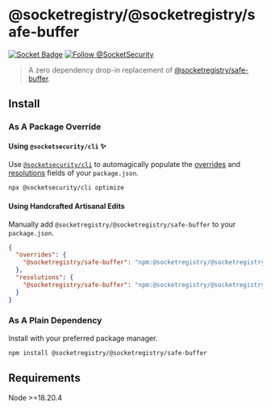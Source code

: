 # @socketregistry/@socketregistry/safe-buffer

[![Socket Badge](https://socket.dev/api/badge/npm/package/@socketregistry/@socketregistry/safe-buffer)](https://socket.dev/npm/package/@socketregistry/@socketregistry/safe-buffer)
[![Follow @SocketSecurity](https://img.shields.io/twitter/follow/SocketSecurity?style=social)](https://twitter.com/SocketSecurity)

> A zero dependency drop-in replacement of
> [@socketregistry/safe-buffer](https://www.npmjs.com/package/@socketregistry/safe-buffer).

## Install

### As A Package Override

#### Using `@socketsecurity/cli` :sparkles:

Use [`@socketsecurity/cli`](https://www.npmjs.com/package/@socketsecurity/cli)
to automagically populate the
[overrides](https://docs.npmjs.com/cli/v9/configuring-npm/package-json#overrides)
and [resolutions](https://yarnpkg.com/configuration/manifest#resolutions) fields
of your `package.json`.

```sh
npx @socketsecurity/cli optimize
```

#### Using Handcrafted Artisanal Edits

Manually add `@socketregistry/@socketregistry/safe-buffer` to your
`package.json`.

```json
{
  "overrides": {
    "@socketregistry/safe-buffer": "npm:@socketregistry/@socketregistry/safe-buffer@^1"
  },
  "resolutions": {
    "@socketregistry/safe-buffer": "npm:@socketregistry/@socketregistry/safe-buffer@^1"
  }
}
```

### As A Plain Dependency

Install with your preferred package manager.

```sh
npm install @socketregistry/@socketregistry/safe-buffer
```

## Requirements

Node &gt;=18.20.4
